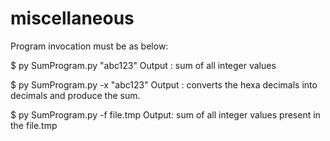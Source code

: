 # miscellaneous

Program invocation must be as below:

$ py SumProgram.py "abc123"
Output :  sum of all integer values

$ py SumProgram.py -x "abc123"
Output : converts the hexa decimals into decimals and produce the sum.

$ py SumProgram.py -f file.tmp
Output:  sum of all integer values present in the file.tmp

